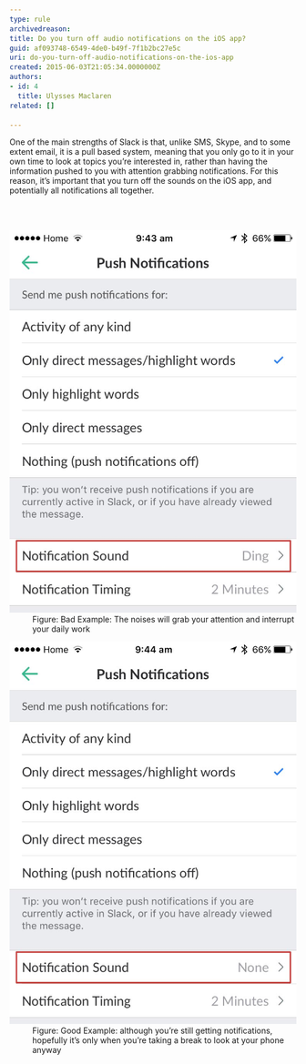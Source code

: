 ```yaml
---
type: rule
archivedreason: 
title: Do you turn off audio notifications on the iOS app?
guid: af093748-6549-4de0-b49f-7f1b2bc27e5c
uri: do-you-turn-off-audio-notifications-on-the-ios-app
created: 2015-06-03T21:05:34.0000000Z
authors:
- id: 4
  title: Ulysses Maclaren
related: []

---
```



<p>One of the main strengths of Slack is that, unlike SMS, Skype, and to some extent email, it is a pull based system, meaning that you only go to it in your own time to look at topics you’re interested in, rather than having the information pushed to you with attention grabbing notifications. For this reason, it’s important that you turn off the sounds on the iOS app, and potentially all notifications all together.​​​</p>
<br><excerpt class='endintro'></excerpt><br>
<dl class="badImage"><dt><img src="slack-ios-1.jpg" alt="" /></dt><dd>Figure: Bad Example: The noises will grab your attention and interrupt your daily work</dd></dl><dl class="goodImage"><dt><img src="slack-ios-2.jpg" alt="" /></dt><dd>Figure: Good Example: although you’re still getting notifications, hopefully it’s only when you’re taking a break to look at your phone anyway</dd></dl>



